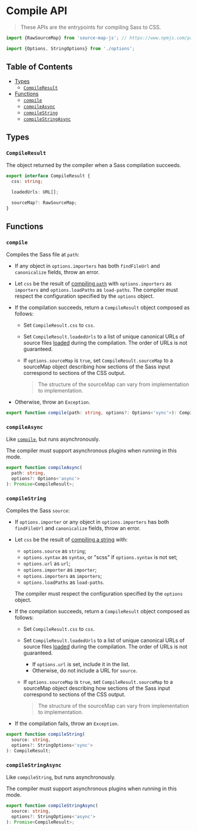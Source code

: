 # Compile API

> These APIs are the entrypoints for compiling Sass to CSS.

```ts
import {RawSourceMap} from 'source-map-js'; // https://www.npmjs.com/package/source-map-js

import {Options, StringOptions} from './options';
```

## Table of Contents

* [Types](#types)
  * [`CompileResult`](#compileresult)
* [Functions](#functions)
  * [`compile`](#compile)
  * [`compileAsync`](#compileasync)
  * [`compileString`](#compilestring)
  * [`compileStringAsync`](#compilestringasync)

## Types

### `CompileResult`

The object returned by the compiler when a Sass compilation succeeds.

```ts
export interface CompileResult {
  css: string;

  loadedUrls: URL[];

  sourceMap?: RawSourceMap;
}
```

## Functions

### `compile`

Compiles the Sass file at `path`:

* If any object in `options.importers` has both `findFileUrl` and `canonicalize`
  fields, throw an error.

* Let `css` be the result of [compiling `path`] with `options.importers` as
  `importers` and `options.loadPaths` as `load-paths`. The compiler must respect
  the configuration specified by the `options` object.

  [compiling `path`]: ../spec.md#compiling-a-path

* If the compilation succeeds, return a `CompileResult` object composed as
  follows:

  * Set `CompileResult.css` to `css`.

  * Set `CompileResult.loadedUrls` to a list of unique canonical URLs of source
    files [loaded] during the compilation. The order of URLs is not guaranteed.

    [loaded]: ../modules.md#loading-a-source-file

  * If `options.sourceMap` is `true`, set `CompileResult.sourceMap` to a
    sourceMap object describing how sections of the Sass input correspond to
    sections of the CSS output.

    > The structure of the sourceMap can vary from implementation to
    > implementation.

* Otherwise, throw an `Exception`.

```ts
export function compile(path: string, options?: Options<'sync'>): CompileResult;
```

### `compileAsync`

Like [`compile`], but runs asynchronously.

[`compile`]: #compile

The compiler must support asynchronous plugins when running in this mode.

```ts
export function compileAsync(
  path: string,
  options?: Options<'async'>
): Promise<CompileResult>;
```

### `compileString`

Compiles the Sass `source`:

* If `options.importer` or any object in `options.importers` has both
  `findFileUrl` and `canonicalize` fields, throw an error.

* Let `css` be the result of [compiling a string] with:

  * `options.source` as `string`;
  * `options.syntax` as `syntax`, or "scss" if `options.syntax` is not set;
  * `options.url` as `url`;
  * `options.importer` as `importer`;
  * `options.importers` as `importers`;
  * `options.loadPaths` as `load-paths`.

  The compiler must respect the configuration specified by the `options` object.

  [compiling a string]: ../spec.md#compiling-a-string

* If the compilation succeeds, return a `CompileResult` object composed as
  follows:

  * Set `CompileResult.css` to `css`.

  * Set `CompileResult.loadedUrls` to a list of unique canonical URLs of source
    files [loaded] during the compilation. The order of URLs is not guaranteed.

    * If `options.url` is set, include it in the list.
    * Otherwise, do not include a URL for `source`.

  * If `options.sourceMap` is `true`, set `CompileResult.sourceMap` to a
    sourceMap object describing how sections of the Sass input correspond to
    sections of the CSS output.

    > The structure of the sourceMap can vary from implementation to
    > implementation.

  [loaded]: ../modules.md#loading-a-source-file

* If the compilation fails, throw an `Exception`.

```ts
export function compileString(
  source: string,
  options?: StringOptions<'sync'>
): CompileResult;
```

### `compileStringAsync`

Like `compileString`, but runs asynchronously.

The compiler must support asynchronous plugins when running in this mode.

```ts
export function compileStringAsync(
  source: string,
  options?: StringOptions<'async'>
): Promise<CompileResult>;
```
